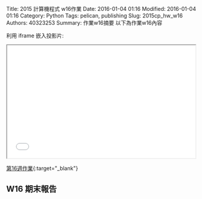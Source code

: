 Title: 2015 計算機程式 w16作業
Date: 2016-01-04 01:16
Modified: 2016-01-04 01:16
Category: Python
Tags: pelican, publishing
Slug: 2015cp_hw_w16
Authors: 40323253
Summary: 作業w16摘要
以下為作業w16內容

利用 iframe 嵌入投影片:

<iframe src="40323253_cp_w16.html" width="500" height="300"></iframe>

[第16週作業](40323253_cp_w16.html){:target="_blank"}

<h2>W16 期末報告</h2>

